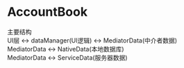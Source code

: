 # AccountBook

主要结构<br />
UI层 <-> dataManager(UI逻辑) <-> MediatorData(中介者数据)<br />
MediatorData <-> NativeData(本地数据库)<br />
MediatorData <-> ServiceData(服务器数据)<br />
